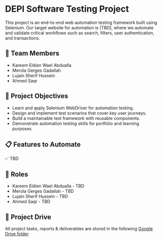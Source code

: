 # DEPI Software Testing Project
This project is an end-to-end web automation testing framework built using Selenium.
Our target website for automation is [TBD], where we automate and validate critical workflows such as search, filters, user authentication, and transactions.
## 👥 Team Members
* Kareem Eldien Wael Abdualla
* Merola Gerges Gadallah
* Lujain Sherif Hussein
* Ahmed Saqr
## 🎯 Project Objectives
* Learn and apply Selenium WebDriver for automation testing.
* Design and implement test scenarios that cover key user journeys.
* Build a maintainable test framework with reusable components.
* Demonstrate automation testing skills for portfolio and learning purposes.
## 📋 Features to Automate
✅ TBD
## 👥 Roles
* Kareem Eldien Wael Abdualla - TBD
* Merola Gerges Gadallah - TBD
* Lujain Sherif Hussein - TBD
* Ahmed Saqr - TBD
## 📂 Project Drive
All project tasks, reports & deliverables are stored in the following [Google Drive folder](https://drive.google.com/drive/folders/1m0-AQiyuMGseirlcXzUclXxdBAnt5uPL?usp=sharing)
